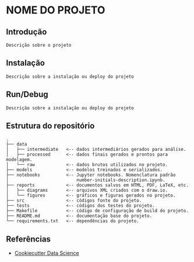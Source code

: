 # NOME DO PROJETO

## Introdução

```
Descrição sobre o projeto
```

## Instalação

```
Descrição sobre a instalação ou deploy do projeto
```

## Run/Debug

```
Descrição sobre a instalação ou deploy do projeto
```

## Estrutura do repositório

```
.
├── data
│   ├── intermediate   <-- dados intermediários gerados para análise.
│   ├── processed      <-- dados finais gerados e prontos para modelagem.
│   └── raw            <-- dados brutos utilizados no projeto.
├── models             <-- modelos treinados e serializados.
├── notebooks          <-- Jupyter notebooks. Nomenclatura padrão 
│                          number-initials-description.ipynb.
├── reports            <-- documentos salvos em HTML, PDF, LaTeX, etc.
│   ├── diagrams       <-- arquivos XML criados com o draw.io.
│   └── figures        <-- gráficos e figuras gerados no projeto.
├── src                <-- códigos fonte do projeto.
├── tests              <-- códigos dos testes do projeto.
├── Makefile           <-- código de configuração de build do projeto.
├── README.md          <-- documentação base do projeto.
└── requirements.txt   <-- dependências do projeto.
```

## Referências

* [Cookiecutter Data Science](https://github.com/drivendata/cookiecutter-data-science)
